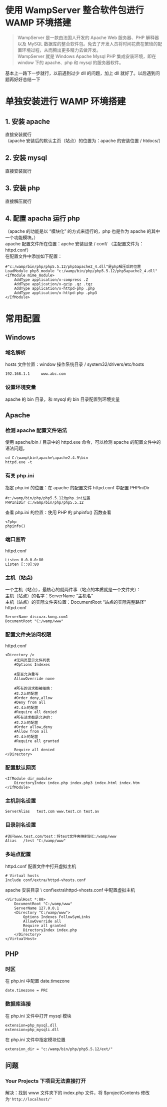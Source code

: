 # 使用 WampServer 整合软件包进行 WAMP 环境搭建

> WampServer 是一款由法国人开发的 Apache Web 服务器、PHP 解释器以及 MySQL 数据库的整合软件包。免去了开发人员将时间花费在繁琐的配置环境过程，从而腾出更多精力去做开发。  
> WampServer 就是 Windows Apache Mysql PHP 集成安装环境，即在 window 下的 apache、php 和 mysql 的服务器软件。

基本上一路下一步就行，以前遇到过少 dll 的问题，加上 dll 就好了。以后遇到问题再好好总结一下

# 单独安装进行 WAMP 环境搭建

## 1. 安装 apache

直接安装就行  
（apache 安装后的默认主页（站点）的位置为：apache 的安装位置 / htdocs/）

## 2. 安装 mysql

直接安装就行

## 3. 安装 php

直接解压就行

## 4. 配置 apacha 运行 php

（apache 的功能是以 “模块化” 的方式来运行的，php 也是作为 apache 的其中一个功能模块。）  
apache 配置文件所在位置：apche 安装目录 / conf/ （主配置文件为：httpd.conf）  
在配置文件中添加如下配置：  

    #"c:/wamp/bin/php/php5.5.12/php5apache2_4.dll"是php解压后的位置
    LoadModule php5_module "c:/wamp/bin/php/php5.5.12/php5apache2_4.dll"
    <IfModule mime_module>
        AddType application/x-compress .Z
        AddType application/x-gzip .gz .tgz
        AddType application/x-httpd-php .php
        AddType application/x-httpd-php .php3
    </IfModule>

# 常用配置

## Windows

### 域名解析

hosts 文件位置：window 操作系统目录 / system32/drivers/etc/hosts

    192.168.1.1		www.abc.com

### 设置环境变量

apache 的 bin 目录，和 mysql 的 bin 目录配置到环境变量

## Apache

### 检测 apache 配置文件语法

使用 apache/bin / 目录中的 httpd.exe 命令，可以检测 apache 的配置文件中的语法问题。

    cd C:\wamp\bin\apache\apache2.4.9\bin
    httpd.exe -t

### 有关 php.ini

指定 php.ini 的位置：在 apache 的配置文件 httpd.conf 中配置 PHPIniDir

    #c:/wamp/bin/php/php5.5.12为php.ini位置
    PHPIniDir c:/wamp/bin/php/php5.5.12

查看 php.ini 的位置：使用 PHP 的 phpinfo() 函数查看

    <?php
    phpinfo()

### 端口监听

httpd.conf

    Listen 0.0.0.0:80
    Listen [::0]:80

### 主机（站点)

一个主机（站点），最核心的就两件事（站点的本质就是一个文件夹）：  
主机（站点）的名字：ServerName  “主机名”  
主机（站点）的实际文件夹位置：DocumentRoot  “站点的实际完整路径”  
httpd.conf

    ServerName discuzx.kong.com1
    DocumentRoot "C:/wamp/www"

### 配置文件夹访问权限

httpd.conf

    <Directory />
        #无网页显示文件列表 
        #Options Indexes
        
        #是否允许重写
        AllowOverride none
        
        #所有的请求都被拒绝：
        #2.2上的配置
        #Order deny,allow
        #Deny from all
        #2.4上的配置
        #Require all denied
        #所有请求都是允许的：
        #2.2上的配置
        #Order allow,deny
        #Allow from all
        #2.4上的配置
        #Require all granted
        
        Require all denied
    </Directory>

### 配置默认网页

    <IfModule dir_module>
        DirectoryIndex index.php index.php3 index.html index.htm
    </IfModule>

### 主机别名设置

    ServerAlias   test.com www.test.cn test.av

### 目录别名设置

    #访问www.test.com/test：将test文件夹映射到C:/wamp/www  
    Alias   /test "C:/wamp/www"

### 多站点配置

httpd.conf 配置文件中打开虚拟主机

    # Virtual hosts
    Include conf/extra/httpd-vhosts.conf

apache 安装目录 \\ conf\\extra\\httpd-vhosts.conf 中配置虚拟主机

    <VirtualHost *:80>
        DocumentRoot "C:/wamp/www"
        ServerName 127.0.0.1
    	<Directory "C:/wamp/www">
    		Options Indexes FollowSymLinks
    		AllowOverride all
    		Require all granted
    		DirectoryIndex index.php
    	</Directory>
    </VirtualHost>

## PHP

### 时区

在 php.ini 中配置 date.timezone

    date.timezone = PRC

### 数据库连接

在 php.ini 文件中打开 mysql 模块

    extension=php_mysql.dll
    extension=php_mysqli.dll

在 php.ini 文件中指定模块位置

    extension_dir = "c:/wamp/bin/php/php5.5.12/ext/"

## 问题

### Your Projects 下项目无法直接打开

解决：找到 www 文件夹下的 index.php 文件，将 $projectContents 修改为`'http://localhost/'`

